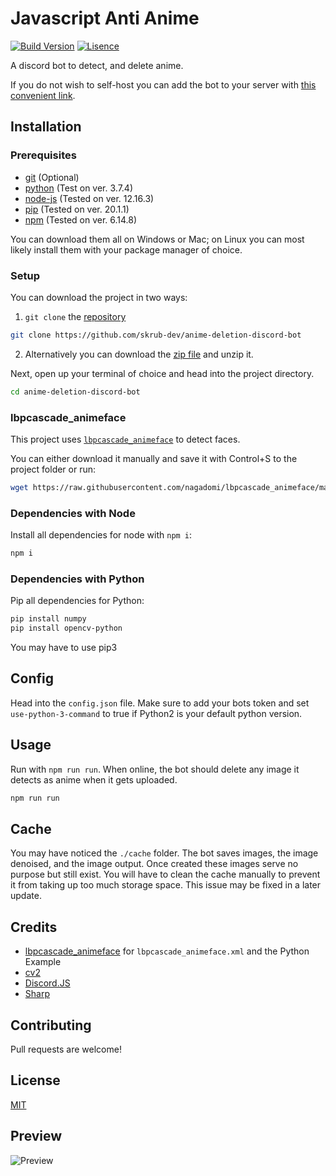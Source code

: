 # Javascript Anti Anime


[![Build Version](https://img.shields.io/badge/Version-1.0.0-yellow.svg)](https://github.com/skrub-dev/anime-deletion-discord-bot) [![Lisence](https://img.shields.io/badge/lisence-MIT-brightgreen.svg)](https://github.com/skrub-dev/anime-deletion-discord-bot/blob/main/LICENSE)

A discord bot to detect, and delete anime. 

If you do not wish to self-host you can add the bot to your server with [this convenient link](https://discord.com/oauth2/authorize?client_id=736232510085660762&scope=bot&permissions=67497024).

## Installation

### Prerequisites 

- [git](https://git-scm.com/downloads) (Optional)
- [python](https://www.python.org/downloads/) (Test on ver. 3.7.4)
- [node-js](https://nodejs.org/en/) (Tested on ver. 12.16.3)
- [pip](https://pip.pypa.io/en/stable/installing/) (Tested on ver. 20.1.1)
- [npm](https://www.npmjs.com/get-npm) (Tested on ver. 6.14.8)

You can download them all on Windows or Mac; on Linux you can most likely install them with your package manager of choice.

### Setup

You can download the project in two ways:
1.  `git clone` the [repository](https://github.com/skrub-dev/anime-deletion-discord-bot) 
```bash
git clone https://github.com/skrub-dev/anime-deletion-discord-bot
```

2. Alternatively you can download the [zip file](https://codeload.github.com/skrub-dev/anime-deletion-discord-bot/zip/main) and unzip it.

Next, open up your terminal of choice and head into the project directory.

```bash
cd anime-deletion-discord-bot
```

### lbpcascade_animeface
This project uses [`lbpcascade_animeface`](https://raw.githubusercontent.com/nagadomi/lbpcascade_animeface/master/lbpcascade_animeface.xml) to detect faces. 

You can either download it manually and save it with Control+S to the project folder or run:
```bash
wget https://raw.githubusercontent.com/nagadomi/lbpcascade_animeface/master/lbpcascade_animeface.xml
```

### Dependencies with Node

Install all dependencies for node with `npm i`:
```bash
npm i
```

### Dependencies with Python
Pip all dependencies for Python:
```bash
pip install numpy
pip install opencv-python
```
You may have to use pip3

## Config
Head into the `config.json` file. Make sure to add your bots token and set `use-python-3-command` to true if Python2 is your default python version.

## Usage
Run with `npm run run`. When online, the bot should delete any image it detects as anime when it gets uploaded.
```bash
npm run run
```

## Cache
You may have noticed the `./cache` folder. The bot saves images, the image denoised, and the image output. Once created these images serve no purpose but still exist. You will have to clean the cache manually to prevent it from taking up too much storage space. This issue may be fixed in a later update.

## Credits
- [lbpcascade_animeface](https://github.com/nagadomi/lbpcascade_animeface) for `lbpcascade_animeface.xml` and the Python Example
- [cv2](https://pypi.org/project/opencv-python/)
- [Discord.JS](https://github.com/discordjs)
- [Sharp](https://sharp.pixelplumbing.com/)

## Contributing
Pull requests are welcome!

## License
[MIT](https://choosealicense.com/licenses/mit/)

## Preview
![Preview](https://js-anti-anime.skrub.dev/preview.gif)
